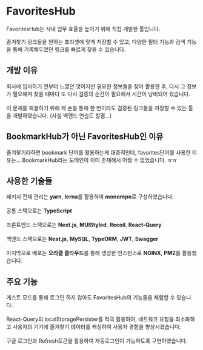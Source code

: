 ﻿# FavoritesHub
FavoritesHub는 사내 업무 효율을 높이기 위해 직접 개발한 툴입니다.

즐겨찾기 링크들을 원하는 프리셋에 맞게 저장할 수 있고, 다양한 필터 기능과 검색 기능을 통해 기록해두었던 링크를 빠르게 찾을 수 있습니다.

## 개발 이유
회사에 입사하기 전부터 느꼈던 것이지만 필요한 정보들을 찾아 활용한 후, 다시 그 정보가 필요해져 찾을 때마다 또 다시 검증의 순간이 필요해서 시간이 낭비되어 왔습니다.
<br/>
<br/>
이 문제를 해결하기 위해 제 손을 통해 한 번이라도 검증된 링크들을 저장할 수 있는 툴을 개발하였습니다. (사실 백엔드 연습도 할겸...)
<br/>

## BookmarkHub가 아닌 FavoritesHub인 이유
즐겨찾기라하면 bookmark 단어를 활용하는게 대중적인데, favorites단어를 사용한 이유는... BookmarkHub라는 도메인이 이미 존재해서 어쩔 수 없었습니다. ㅠㅠ

## 사용한 기술들
패키지 전체 관리는 **yarn**, **lerna**를 활용하여 **monorepo**로 구성하였습니다.
<br/>
<br/>
공통 스택으로는 **TypeScript**
<br/>
<br/>
프론트엔드 스택으로는 **Next.js**, **MUIStyled**, **Recoil**, **React-Query**
<br/>
<br/>
백엔드 스택으로는 **Nest.js**, **MySQL**, **TypeORM**, **JWT**, **Swagger**
<br/>
<br/>
마지막으로 배포는 **오라클 클라우드**를 통해 생성한 인스턴스로 **NGINX**, **PM2**를 활용했습니다.

## 주요 기능
게스트 모드를 통해 로그인 하지 않아도 FavoritesHub의 기능들을 체험할 수 있습니다.
<br/>
<br/>
React-Query의 localStoragePersister를 적극 활용하여, 네트워크 요청을 최소화하고 사용자의 기기에 즐겨찾기 데이터를 캐싱하여 사용자 경험을 향상시켰습니다.
<br/>
<br/>
구글 로그인과 Refresh토큰을 활용하여 자동로그인이 가능하도록 구현하였습니다.
<br/>
<br/>
